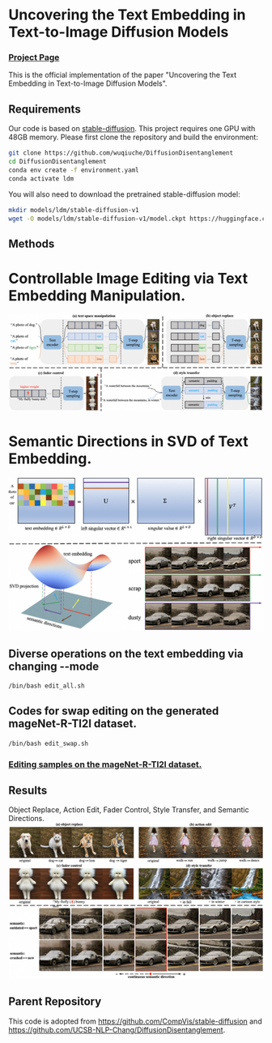 # Uncovering the Text Embedding in Text-to-Image Diffusion Models
### [Project Page](https://yuhuustc.github.io/UTE/)


This is the official implementation of the paper "Uncovering the Text Embedding in Text-to-Image Diffusion Models".



## Requirements
Our code is based on <a href="https://github.com/CompVis/stable-diffusion">stable-diffusion</a>. This project requires one GPU with 48GB memory. Please first clone the repository and build the environment:
```bash
git clone https://github.com/wuqiuche/DiffusionDisentanglement
cd DiffusionDisentanglement
conda env create -f environment.yaml
conda activate ldm
```

You will also need to download the pretrained stable-diffusion model:
```bash
mkdir models/ldm/stable-diffusion-v1
wget -O models/ldm/stable-diffusion-v1/model.ckpt https://huggingface.co/CompVis/stable-diffusion-v-1-4-original/resolve/main/sd-v1-4.ckpt
```

## Methods
# Controllable Image Editing via Text Embedding Manipulation.
![](./data/pipeline1.png)

# Semantic Directions in SVD of Text Embedding.
![](./data/pipeline2.png)


## Diverse operations on the text embedding via changing --mode
```bash
/bin/bash edit_all.sh
```

## Codes for swap editing on the generated mageNet-R-TI2I dataset.
```bash
/bin/bash edit_swap.sh
```

### [Editing samples on the mageNet-R-TI2I dataset.]([https://yuhuustc.github.io/UTE/](https://drive.google.com/drive/folders/1kFQDcPLX7gb9EAFcikVpXfn65vaY5iZx?usp=drive_link))



## Results
Object Replace, Action Edit, Fader Control, Style Transfer, and Semantic Directions.
![](./data/result.png)

## Parent Repository
This code is adopted from <a href="">https://github.com/CompVis/stable-diffusion</a> and <a href="">https://github.com/UCSB-NLP-Chang/DiffusionDisentanglement</a>.
